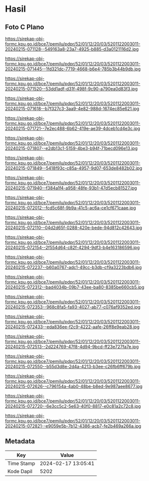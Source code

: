 # Hasil

## Foto C Plano

https://sirekap-obj-formc.kpu.go.id/bce7/pemilu/pdpr/52/01/12/20/03/5201122003011-20240215-071128--549163a8-23a7-4925-b885-d3a0121116d2.jpg

https://sirekap-obj-formc.kpu.go.id/bce7/pemilu/pdpr/52/01/12/20/03/5201122003011-20240215-071445--1fd321dc-7719-4668-b6e4-785b3b44b9db.jpg

https://sirekap-obj-formc.kpu.go.id/bce7/pemilu/pdpr/52/01/12/20/03/5201122003011-20240215-071520--53dd1adf-d31f-498f-9c90-a790ea0d83f3.jpg

https://sirekap-obj-formc.kpu.go.id/bce7/pemilu/pdpr/52/01/12/20/03/5201122003011-20240215-071618--b7f327c3-3aa9-4e82-988d-1674ec85e621.jpg

https://sirekap-obj-formc.kpu.go.id/bce7/pemilu/pdpr/52/01/12/20/03/5201122003011-20240215-071721--7e2ec488-6b62-419e-ae39-4dceb1cd4e3c.jpg

https://sirekap-obj-formc.kpu.go.id/bce7/pemilu/pdpr/52/01/12/20/03/5201122003011-20240215-071807--e2db13c1-5159-4be3-b94f-71becd096e13.jpg

https://sirekap-obj-formc.kpu.go.id/bce7/pemilu/pdpr/52/01/12/20/03/5201122003011-20240215-071849--5418f93c-c85a-4957-9d07-653de8482b02.jpg

https://sirekap-obj-formc.kpu.go.id/bce7/pemilu/pdpr/52/01/12/20/03/5201122003011-20240215-071940--f384a1f4-a958-48fe-93b1-47d5ecb81527.jpg

https://sirekap-obj-formc.kpu.go.id/bce7/pemilu/pdpr/52/01/12/20/03/5201122003011-20240215-072012--fcd5c68f-9b9a-41c5-ac6a-ce1cf671caae.jpg

https://sirekap-obj-formc.kpu.go.id/bce7/pemilu/pdpr/52/01/12/20/03/5201122003011-20240215-072110--04d2d65f-0288-420e-bede-94d812c42643.jpg

https://sirekap-obj-formc.kpu.go.id/bce7/pemilu/pdpr/52/01/12/20/03/5201122003011-20240215-072154--2f554d64-c82f-4294-9df3-b4e163186596.jpg

https://sirekap-obj-formc.kpu.go.id/bce7/pemilu/pdpr/52/01/12/20/03/5201122003011-20240215-072237--b60a0767-adc1-49cc-b3db-cf9a3223bdb6.jpg

https://sirekap-obj-formc.kpu.go.id/bce7/pemilu/pdpr/52/01/12/20/03/5201122003011-20240215-072312--bad4034b-09b7-43ee-ba80-8385be660cb5.jpg

https://sirekap-obj-formc.kpu.go.id/bce7/pemilu/pdpr/52/01/12/20/03/5201122003011-20240215-072353--968c8fa5-fa93-4027-ab77-c076af9352ed.jpg

https://sirekap-obj-formc.kpu.go.id/bce7/pemilu/pdpr/52/01/12/20/03/5201122003011-20240215-072433--eda836ee-f2c9-4222-aafe-26ff8e9eab28.jpg

https://sirekap-obj-formc.kpu.go.id/bce7/pemilu/pdpr/52/01/12/20/03/5201122003011-20240215-072513--2d224769-47f8-4d94-9bcd-ff23e727fa7e.jpg

https://sirekap-obj-formc.kpu.go.id/bce7/pemilu/pdpr/52/01/12/20/03/5201122003011-20240215-072550--b55d3d8e-2d4a-4213-b3ee-c26fb6ff679b.jpg

https://sirekap-obj-formc.kpu.go.id/bce7/pemilu/pdpr/52/01/12/20/03/5201122003011-20240215-072626--c796154a-4ab0-48be-b8ed-9e987aee8677.jpg

https://sirekap-obj-formc.kpu.go.id/bce7/pemilu/pdpr/52/01/12/20/03/5201122003011-20240215-072720--6e3cc5c2-5e63-40f0-8817-e0c81a2c72c8.jpg

https://sirekap-obj-formc.kpu.go.id/bce7/pemilu/pdpr/52/01/12/20/03/5201122003011-20240215-072821--e9059e5b-7b12-4386-acb7-fe2b469a266a.jpg


## Metadata

| Key        | Value               |
| ---------- | ------------------- |
| Time Stamp | 2024-02-17 13:05:41 |
| Kode Dapil | 5202                |



